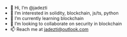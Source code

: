 - 👋 Hi, I’m @jadezti
- 👀 I’m interested in solidity, blockchain, js/ts, python
- 🌱 I’m currently learning blockchain
- 💞️ I’m looking to collaborate on security in blockchain
- 📫 Reach me at jadezti@outlook.com


